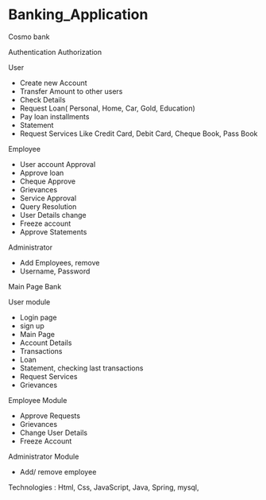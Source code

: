 # Banking_Application

Cosmo bank
 
Authentication
Authorization

User
  - Create new Account
  - Transfer Amount to other users
  - Check Details
  - Request Loan( Personal, Home, Car, Gold, Education)
  - Pay loan installments
  - Statement
  - Request Services Like Credit Card, Debit Card, Cheque Book, Pass Book

Employee
 - User account Approval
 - Approve loan
 - Cheque Approve
 - Grievances
 - Service Approval
 - Query Resolution
 - User Details change
 - Freeze account
 - Approve Statements

Administrator
 - Add Employees, remove
 - Username, Password

Main Page Bank

User module
 - Login page
 - sign up
 - Main Page
 - Account Details
 - Transactions
 - Loan
 - Statement, checking last transactions
 - Request Services
 - Grievances
	
Employee Module
 - Approve Requests
 - Grievances
 - Change User Details
 - Freeze Account

Administrator Module
 - Add/ remove employee

Technologies :  Html, Css, JavaScript, Java, Spring, mysql, 
